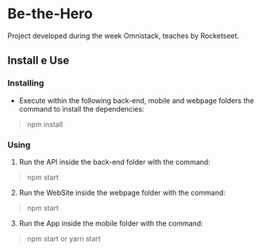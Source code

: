 # Be-the-Hero

Project developed during the week Omnistack, teaches by Rocketseet.

## Install e Use

### Installing

- Execute within the following back-end, mobile and webpage folders the command to install the dependencies:

> npm install

### Using

1. Run the API inside the back-end folder with the command:

> npm start

2. Run the WebSite inside the webpage folder with the command:

> npm start

3. Run the App inside the mobile folder with the command:

> npm start or yarn start